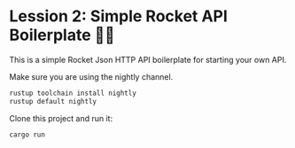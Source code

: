 # Lession 2: Simple Rocket API Boilerplate 🚀🔥

This is a simple Rocket Json HTTP API boilerplate for starting your own API.

Make sure you are using the nightly channel.

```sh
rustup toolchain install nightly
rustup default nightly
```

Clone this project and run it:
```sh
cargo run
```
